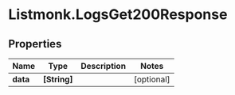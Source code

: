 # Listmonk.LogsGet200Response

## Properties

Name | Type | Description | Notes
------------ | ------------- | ------------- | -------------
**data** | **[String]** |  | [optional] 


